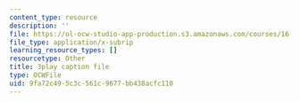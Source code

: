 ```yaml
---
content_type: resource
description: ''
file: https://ol-ocw-studio-app-production.s3.amazonaws.com/courses/16-06-principles-of-automatic-control-fall-2012/9fa72c495c3c561c9677bb438acfc110_OCMbmPx6fYM.vtt
file_type: application/x-subrip
learning_resource_types: []
resourcetype: Other
title: 3play caption file
type: OCWFile
uid: 9fa72c49-5c3c-561c-9677-bb438acfc110
---
```

